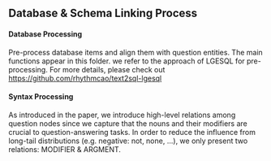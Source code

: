 ## Database & Schema Linking Process

#### Database Processing

Pre-process database items and align them with question entities. The main functions appear in this folder. we refer to the approach of LGESQL for pre-processing. For more details, please check out https://github.com/rhythmcao/text2sql-lgesql

#### Syntax Processing

As introduced in the paper, we introduce high-level relations among question nodes since we capture that the nouns and their modifiers are crucial to question-answering tasks. In order to reduce the influence from long-tail distributions (e.g. negative: not, none, ...), we only present two relations: MODIFIER & ARGMENT.
